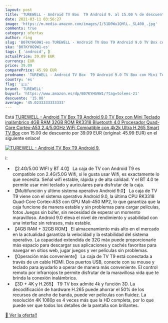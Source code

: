 ```yaml
---
layout: post
title: 'TUREWELL - Android TV Box  T9 Android 9. al 15.00 % de descuento'
date: 2021-03-11 03:56:27
image: 'https://m.media-amazon.com/images/I/51D0Wu1QHlL._SL400_.jpg'
comments: true
category: ofertas
author: ring
slug: 'B07KYHG9W1-es TUREWELL - Android TV Box T9 Android 9.0 TV Box con Mini...'
sku: 'B07KYHG9W1-es'
tags: [ 'android', ]
actualPrice: 39.09 EUR
currency: EUR
price: 39.09
comparePrice: 45.99 EUR
prodname: 'TUREWELL - Android TV Box  T9 Android 9.0 TV Box con Mini Teclado inalámbrico 4GB RAM 32GB ROM RK3318 Bluetooth 4.0 Procesador Quad-Core Cortex-A53 2.4/5.0GHz WiFi Compatible con 4k2k Ultra H.265 Smart TV Box'
country: 'es'
flag: '🇪🇸'
brand: 'TUREWELL'
buyurl: 'https://www.amazon.es/dp/B07KYHG9W1/?tag=tolees-21'
descuento: '15.00'
average: '45.0233333333333'
---
```


Está [TUREWELL - Android TV Box  T9 Android 9.0 TV Box con Mini Teclado inalámbrico 4GB RAM 32GB ROM RK3318 Bluetooth 4.0 Procesador Quad-Core Cortex-A53 2.4/5.0GHz WiFi Compatible con 4k2k Ultra H.265 Smart TV Box](https://www.amazon.es/dp/B07KYHG9W1/?tag=tolees-21) con 15.00 de descuento por 39.09 EUR (original: 45.99 EUR) en el siguiente enlace!

[![TUREWELL - Android TV Box  T9 Android 9.](https://m.media-amazon.com/images/I/51D0Wu1QHlL._SL400_.jpg)](https://www.amazon.es/dp/B07KYHG9W1/?tag=tolees-21)

ℹ️:

- 【2.4G/5.0G WIFI y BT 4.0】 La caja de TV con Android T9 es compatible con 2.4G/5.0G Wifi, si le gusta usar Wifi, es exactamente lo que necesita. Señal wifi estable, rápida y de alta calidad. Y el BT 4.0 te permite usar mini teclado y auriculares para disfrutar de la caja.
- 【Multifunción y último sistema operativo Android 9.0】 La caja de TV T9 viene con el sistema operativo Android 9.0, la última CPU RK3318 Quad-Core Cortex-A53 con GPU Mali-450 MP2, lo que garantiza que la caja funcione de manera estable y sin problemas para cargar películas, fotos Juegos sin búfer, sin necesidad de esperar un momento maravilloso. Android 9.0 eleva el nivel de rendimiento y usabilidad con una interfaz sin retrasos, más estable.
- 【4GB RAM + 32GB ROM】 El almacenamiento más alto en el mercado en la actualidad garantiza la velocidad y la estabilidad del sistema operativo. La capacidad extendida de 32G máx puede proporcionarle más espacio para descargar sus aplicaciones y cachés favoritas para navegar en sitios web, jugar juegos y ver películas sin problemas.
- 【Operación más conveniente】 La caja de TV T9 está conectada a través de un cable HDMI. Dos puertos USB, conecte con su mouse y teclado para ayudarlo a operar de manera más conveniente. El control remoto por infrarrojos te permite disfrutar de la maravillosa vida que te brinda la conexión inalámbrica.
- 【3D + 4K y H.265】 T9 TV box admite 4k y función 3D. La decodificación de hardware H.265 puede ahorrar el 50% de los recursos de ancho de banda, puede ver películas con fluidez. La resolución 4K 1080p es 4 veces más que la HD completa, por lo que puede ver que todos los detalles de la pantalla son brillantes.

[🛒 Ver la oferta!!](https://www.amazon.es/dp/B07KYHG9W1/?tag=tolees-21)
